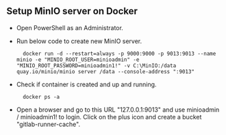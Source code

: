 ## Setup MinIO server on Docker


* Open PowerShell as an Administrator.

* Run below code to create new MinIO server.

        docker run -d --restart=always -p 9000:9000 -p 9013:9013 --name minio -e "MINIO_ROOT_USER=minioadmin" -e "MINIO_ROOT_PASSWORD=minioadmin1!" -v C:\MinIO:/data  quay.io/minio/minio server /data --console-address ":9013"

* Check if container is created and up and running.

        docker ps -a

* Open a browser and go to this URL "127.0.0.1:9013" and use minioadmin / minioadmin1! to login.
Click on the plus icon and create a bucket "gitlab-runner-cache".